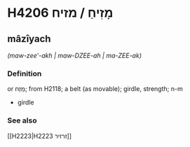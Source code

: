 # H4206 מָזִיחַ / מזיח

## mâzîyach

_(maw-zee'-akh | maw-DZEE-ah | ma-ZEE-ak)_

### Definition

or מֵזַח; from H2118; a belt (as movable); girdle, strength; n-m

- girdle

### See also

[[H2223|H2223 זרזיר]]
